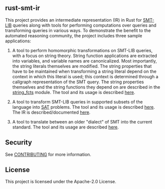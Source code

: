 ## rust-smt-ir

This project provides an intermediate representation (IR) in Rust for
[SMT-LIB](http://smtlib.cs.uiowa.edu/about.shtml) queries along with
tools for performing computations over queries and transforming
queries in various ways. To demonstrate the benefit to the automated
reasoning community, the project includes three sample applications:

 1. A tool to perform homomorphic transformations on SMT-LIB queries,
 with a focus on string theory. String function applications are
 extracted into variables, and variable names are canonicalized. Most
 importantly, the string literals themselves are modified. The string
 properties that have to be maintained when transforming a string
 literal depend on the context in which this literal is used; this
 context is determined through a callgraph representation of the SMT
 query. The string properties themselves and the string functions they
 depend on are described in the
 [string_fcts](amzn-smt-string-transformer/src/string_fcts.rs)
 module.  The tool and its usage is described
 [here](amzn-smt-string-transformer).

 2. A tool to transform SMT-LIB queries in supported subsets of the
 language into
 [SAT](https://en.wikipedia.org/wiki/Boolean_satisfiability_problem)
 problems.  The tool and its usage is described
 [here](amzn-smt-eager-arithmetic).
 The IR is described/documented
 [here](amzn-smt-ir).

 3. A tool to translate between an older "dialect" of SMT into the
 current standard. The tool and its usage are described
 [here](amzn-smt-string-fct-updater).

## Security

See [CONTRIBUTING](CONTRIBUTING.md#security-issue-notifications) for more information.

## License

This project is licensed under the Apache-2.0 License.

